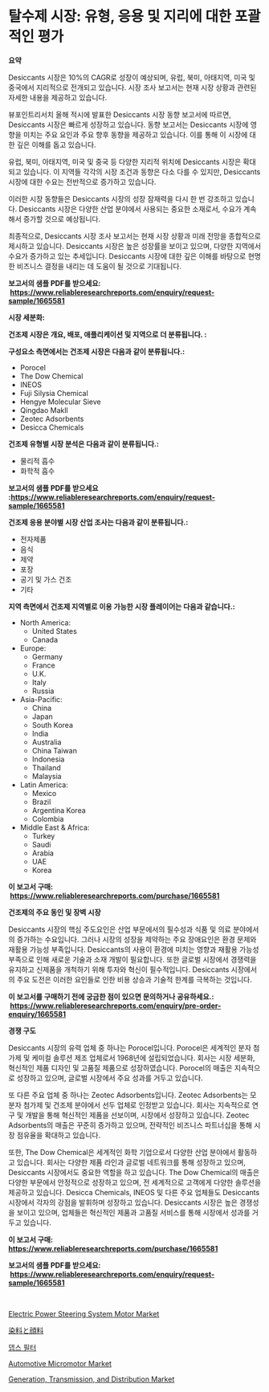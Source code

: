 <p><h1>탈수제 시장: 유형, 응용 및 지리에 대한 포괄적인 평가</h1></p><p><strong>요약</strong></p>
<p><p>Desiccants 시장은 10%의 CAGR로 성장이 예상되며, 유럽, 북미, 아태지역, 미국 및 중국에서 지리적으로 전개되고 있습니다. 시장 조사 보고서는 현재 시장 상황과 관련된 자세한 내용을 제공하고 있습니다.</p><p>뷰포인트리서치 올해 적시에 발표한 Desiccants 시장 동향 보고서에 따르면, Desiccants 시장은 빠르게 성장하고 있습니다. 동향 보고서는 Desiccants 시장에 영향을 미치는 주요 요인과 주요 향후 동향을 제공하고 있습니다. 이를 통해 이 시장에 대한 깊은 이해를 돕고 있습니다.</p><p>유럽, 북미, 아태지역, 미국 및 중국 등 다양한 지리적 위치에 Desiccants 시장은 확대되고 있습니다. 이 지역들 각각의 시장 조건과 동향은 다소 다를 수 있지만, Desiccants 시장에 대한 수요는 전반적으로 증가하고 있습니다.</p><p>이러한 시장 동향들은 Desiccants 시장의 성장 잠재력을 다시 한 번 강조하고 있습니다. Desiccants 시장은 다양한 산업 분야에서 사용되는 중요한 소재로서, 수요가 계속해서 증가할 것으로 예상됩니다.</p><p>최종적으로, Desiccants 시장 조사 보고서는 현재 시장 상황과 미래 전망을 종합적으로 제시하고 있습니다. Desiccants 시장은 높은 성장률을 보이고 있으며, 다양한 지역에서 수요가 증가하고 있는 추세입니다. Desiccants 시장에 대한 깊은 이해를 바탕으로 현명한 비즈니스 결정을 내리는 데 도움이 될 것으로 기대됩니다.</p></p>
<p><strong>보고서의 샘플 PDF를 받으세요: &nbsp;<a href="https://www.reliableresearchreports.com/enquiry/request-sample/1665581">https://www.reliableresearchreports.com/enquiry/request-sample/1665581</a></strong></p>
<p><strong>시장 세분화:</strong></p>
<p><strong> 건조제 시장은 개요, 배포, 애플리케이션 및 지역으로 더 분류됩니다. :</strong></p>
<p><strong>구성요소 측면에서는 건조제 시장은 다음과 같이 분류됩니다.:</strong></p>
<p><ul><li>Porocel</li><li>The Dow Chemical</li><li>INEOS</li><li>Fuji Silysia Chemical</li><li>Hengye Molecular Sieve</li><li>Qingdao Makll</li><li>Zeotec Adsorbents</li><li>Desicca Chemicals</li></ul></p>
<p><strong> 건조제 유형별 시장 분석은 다음과 같이 분류됩니다.:</strong></p>
<p><ul><li>물리적 흡수</li><li>화학적 흡수</li></ul></p>
<p><strong>보고서의 샘플 PDF를 받으세요 :<a href="https://www.reliableresearchreports.com/enquiry/request-sample/1665581">https://www.reliableresearchreports.com/enquiry/request-sample/1665581</a></strong></p>
<p><strong> 건조제 응용 분야별 시장 산업 조사는 다음과 같이 분류됩니다.:</strong></p>
<p><ul><li>전자제품</li><li>음식</li><li>제약</li><li>포장</li><li>공기 및 가스 건조</li><li>기타</li></ul></p>
<p><strong>지역 측면에서 건조제 지역별로 이용 가능한 시장 플레이어는 다음과 같습니다.:</strong></p>
<p><ul>
    <li>
        North America:
        <ul>
            <li>United States</li>
            <li>Canada</li>
        </ul>
    </li>
    <li>
        Europe:
        <ul>
            <li>Germany</li>
            <li>France</li>
            <li>U.K.</li>
            <li>Italy</li>
            <li>Russia</li>
        </ul>
    </li>
    <li>
        Asia-Pacific:
        <ul>
            <li>China</li>
            <li>Japan</li>
            <li>South Korea</li>
            <li>India</li>
            <li>Australia</li>
            <li>China Taiwan</li>
            <li>Indonesia</li>
            <li>Thailand</li>
            <li>Malaysia</li>
        </ul>
    </li>
    <li>
        Latin America:
        <ul>
            <li>Mexico</li>
            <li>Brazil</li>
            <li>Argentina Korea</li>
            <li>Colombia</li>
        </ul>
    </li>
    <li>
        Middle East & Africa:
        <ul>
            <li>Turkey</li>
            <li>Saudi</li>
            <li>Arabia</li>
            <li>UAE</li>
            <li>Korea</li>
        </ul>
    </li>
    </ul></p>
<p><strong>이 보고서 구매: &nbsp;<a href="https://www.reliableresearchreports.com/purchase/1665581">https://www.reliableresearchreports.com/purchase/1665581</a></strong></p>
<p><strong>건조제의 주요 동인 및 장벽 시장</strong></p>
<p><p>Desiccants 시장의 핵심 주도요인은 산업 부문에서의 필수성과 식품 및 의료 분야에서의 증가하는 수요입니다. 그러나 시장의 성장을 제약하는 주요 장애요인은 환경 문제와 재활용 가능성 부족입니다. Desiccants의 사용이 환경에 미치는 영향과 재활용 가능성 부족으로 인해 새로운 기술과 소재 개발이 필요합니다. 또한 글로벌 시장에서 경쟁력을 유지하고 신제품을 개척하기 위해 투자와 혁신이 필수적입니다. Desiccants 시장에서의 주요 도전은 이러한 요인들로 인한 비용 상승과 기술적 한계를 극복하는 것입니다.</p></p>
<p><strong>이 보고서를 구매하기 전에 궁금한 점이 있으면 문의하거나 공유하세요.: &nbsp;<a href="https://www.reliableresearchreports.com/enquiry/pre-order-enquiry/1665581">https://www.reliableresearchreports.com/enquiry/pre-order-enquiry/1665581</a></strong></p>
<p><strong>경쟁 구도</strong></p>
<p><p>Desiccants 시장의 유력 업체 중 하나는 Porocel입니다. Porocel은 세계적인 분자 첨가제 및 케미컬 솔루션 제조 업체로서 1968년에 설립되었습니다. 회사는 시장 세분화, 혁신적인 제품 디자인 및 고품질 제품으로 성장하였습니다. Porocel의 매출은 지속적으로 성장하고 있으며, 글로벌 시장에서 주요 성과를 거두고 있습니다.</p><p>또 다른 주요 업체 중 하나는 Zeotec Adsorbents입니다. Zeotec Adsorbents는 모분자 첨가제 및 건조제 분야에서 선두 업체로 인정받고 있습니다. 회사는 지속적으로 연구 및 개발을 통해 혁신적인 제품을 선보이며, 시장에서 성장하고 있습니다. Zeotec Adsorbents의 매출은 꾸준히 증가하고 있으며, 전략적인 비즈니스 파트너십을 통해 시장 점유율을 확대하고 있습니다.</p><p>또한, The Dow Chemical은 세계적인 화학 기업으로서 다양한 산업 분야에서 활동하고 있습니다. 회사는 다양한 제품 라인과 글로벌 네트워크를 통해 성장하고 있으며, Desiccants 시장에서도 중요한 역할을 하고 있습니다. The Dow Chemical의 매출은 다양한 부문에서 안정적으로 성장하고 있으며, 전 세계적으로 고객에게 다양한 솔루션을 제공하고 있습니다. Desicca Chemicals, INEOS 및 다른 주요 업체들도 Desiccants 시장에서 각자의 강점을 발휘하며 성장하고 있습니다. Desiccants 시장은 높은 경쟁성을 보이고 있으며, 업체들은 혁신적인 제품과 고품질 서비스를 통해 시장에서 성과를 거두고 있습니다.</p></p>
<p><strong>이 보고서 구매: &nbsp; <a href="https://www.reliableresearchreports.com/purchase/1665581">https://www.reliableresearchreports.com/purchase/1665581</a></strong></p>
<p><strong>보고서의 샘플 PDF를 받으세요: &nbsp;<a href="https://www.reliableresearchreports.com/enquiry/request-sample/1665581">https://www.reliableresearchreports.com/enquiry/request-sample/1665581</a></strong><strong></strong></p>
<p>&nbsp;</p>
<p><p><a href="https://issuu.com/reportprime-2/docs/electric-power-steering-system-motor-market-size-2">Electric Power Steering System Motor Market</a></p><p><a href="https://github.com/joaejkdzgyljvo6/Market-Research-Report-List-1/blob/main/635060616032.md">染料と顔料</a></p><p><a href="https://github.com/vsap75a286l/Market-Research-Report-List-1/blob/main/444264814814.md">뎁스 필터</a></p><p><a href="https://issuu.com/reportprime-2/docs/automotive-micromotor-market-size-2030.pptx">Automotive Micromotor Market</a></p><p><a href="https://github.com/lylyparadise/Market-Research-Report-List-2/blob/main/generation-transmission-and-distribution-market.md">Generation, Transmission, and Distribution Market</a></p></p>